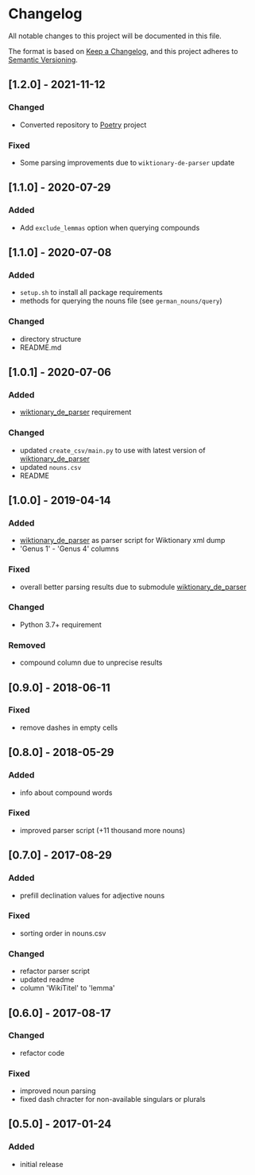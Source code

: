 # Changelog
All notable changes to this project will be documented in this file.

The format is based on [Keep a Changelog](https://keepachangelog.com/en/1.0.0/),
and this project adheres to [Semantic Versioning](https://semver.org/spec/v2.0.0.html).

## [1.2.0] - 2021-11-12
### Changed
- Converted repository to [Poetry](https://python-poetry.org/) project
### Fixed
- Some parsing improvements due to `wiktionary-de-parser` update

## [1.1.0] - 2020-07-29
### Added
- Add `exclude_lemmas` option when querying compounds

## [1.1.0] - 2020-07-08
### Added
- `setup.sh` to install all package requirements
- methods for querying the nouns file (see `german_nouns/query`)
### Changed
- directory structure
- README.md

## [1.0.1] - 2020-07-06
### Added
- [wiktionary_de_parser](https://github.com/gambolputty/wiktionary_de_parser) requirement

### Changed
- updated `create_csv/main.py` to use with latest version of [wiktionary_de_parser](https://github.com/gambolputty/wiktionary_de_parser)
- updated `nouns.csv`
- README

## [1.0.0] - 2019-04-14
### Added
- [wiktionary_de_parser](https://github.com/gambolputty/wiktionary_de_parser) as parser script for Wiktionary xml dump
- 'Genus 1' - 'Genus 4' columns

### Fixed
- overall better parsing results due to submodule [wiktionary_de_parser](https://github.com/gambolputty/wiktionary_de_parser)

### Changed
- Python 3.7+ requirement

### Removed
- compound column due to unprecise results

## [0.9.0] - 2018-06-11
### Fixed
- remove dashes in empty cells

## [0.8.0] - 2018-05-29
### Added
- info about compound words

### Fixed
- improved parser script (+11 thousand more nouns)

## [0.7.0] - 2017-08-29
### Added
- prefill declination values for adjective nouns

### Fixed
- sorting order in nouns.csv

### Changed
- refactor parser script
- updated readme
- column 'WikiTitel' to 'lemma'

## [0.6.0] - 2017-08-17
### Changed
- refactor code

### Fixed
- improved noun parsing
- fixed dash chracter for non-available singulars or plurals

## [0.5.0] - 2017-01-24
### Added
- initial release